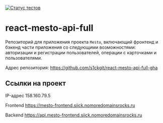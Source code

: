 [![Статус тестов](../../actions/workflows/tests.yml/badge.svg)](../../actions/workflows/tests.yml)

# react-mesto-api-full
Репозиторий для приложения проекта `Mesto`, включающий фронтенд и бэкенд части приложения со следующими возможностями: авторизации и регистрации пользователей, операции с карточками и пользователями. 

Адрес репозитория: https://github.com/s1ckgit/react-mesto-api-full-gha
## Ссылки на проект

IP-адрес 158.160.79.5

Frontend https://mesto-frontend.siick.nomoredomainsrocks.ru

Backend https://api.mesto-frontend.siick.nomoredomainsrocks.ru
